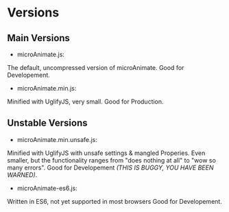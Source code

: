 Versions
=============

Main Versions
-------------
 - microAnimate.js:

 The default, uncompressed version of microAnimate.
 Good for Developement.


 - microAnimate.min.js:

 Minified with UglifyJS, very small.
 Good for Production.



Unstable Versions
-------------
 - microAnimate.min.unsafe.js:

 Minified with UglifyJS with unsafe settings \& mangled Properies. Even smaller, but the functionality ranges from "does nothing at all" to "wow so many errors".
 Good for Developement _(THIS IS BUGGY, YOU HAVE BEEN WARNED)_.

 - microAnimate-es6.js:

 Written in ES6, not yet supported in most browsers
 Good for Developement.
